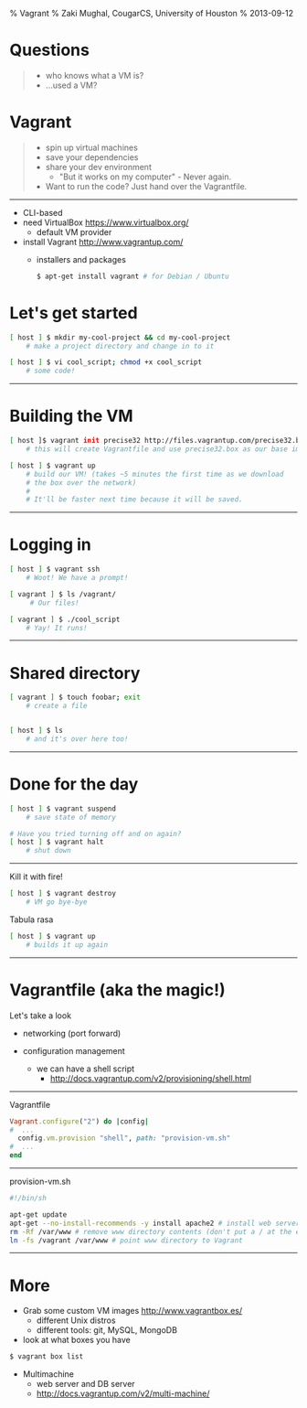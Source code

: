 % Vagrant
% Zaki Mughal, CougarCS, University of Houston
% 2013-09-12


# Questions

> - who knows what a VM is?
> - ...used a VM?

# Vagrant

> - spin up virtual machines
> - save your dependencies
> - share your dev environment
>   - "But it works on my computer"
    - Never again.
> - Want to run the code? Just hand over the Vagrantfile.

----

- CLI-based
- need VirtualBox <https://www.virtualbox.org/>
  - default VM provider
- install Vagrant <http://www.vagrantup.com/>
  - installers and packages

    ```bash
    $ apt-get install vagrant # for Debian / Ubuntu
    ```

# Let's get started

```bash
[ host ] $ mkdir my-cool-project && cd my-cool-project
	# make a project directory and change in to it

[ host ] $ vi cool_script; chmod +x cool_script
    # some code!
```

----

# Building the VM

```bash
[ host ]$ vagrant init precise32 http://files.vagrantup.com/precise32.box
	# this will create Vagrantfile and use precise32.box as our base image

[ host ] $ vagrant up
	# build our VM! (takes ~5 minutes the first time as we download
	# the box over the network)
	# 
	# It'll be faster next time because it will be saved.
```

----

# Logging in

```bash
[ host ] $ vagrant ssh
	# Woot! We have a prompt!

[ vagrant ] $ ls /vagrant/
     # Our files!

[ vagrant ] $ ./cool_script
	# Yay! It runs!
```

----

# Shared directory

```bash
[ vagrant ] $ touch foobar; exit
	# create a file


[ host ] $ ls
	# and it's over here too!
```

----

# Done for the day

```bash
[ host ] $ vagrant suspend
	# save state of memory

# Have you tried turning off and on again?
[ host ] $ vagrant halt
	# shut down
```


----

Kill it with fire!

```bash
[ host ] $ vagrant destroy
    # VM go bye-bye
```

Tabula rasa

```bash
[ host ] $ vagrant up
	# builds it up again
```

----

# Vagrantfile (aka the magic!)

Let's take a look

- networking (port forward)

- configuration management
  - we can have a shell script
    - <http://docs.vagrantup.com/v2/provisioning/shell.html>

----

Vagrantfile

```ruby
Vagrant.configure("2") do |config|
#  ...
  config.vm.provision "shell", path: "provision-vm.sh"
#  ...
end
```
----

provision-vm.sh

```bash
#!/bin/sh

apt-get update
apt-get --no-install-recommends -y install apache2 # install web server
rm -Rf /var/www # remove www directory contents (don't put a / at the end!)
ln -fs /vagrant /var/www # point www directory to Vagrant
```

----

# More

- Grab some custom VM images <http://www.vagrantbox.es/>
  - different Unix distros
  - different tools: git, MySQL, MongoDB
- look at what boxes you have

```bash
$ vagrant box list
```

- Multimachine
  - web server and DB server
  - <http://docs.vagrantup.com/v2/multi-machine/>

